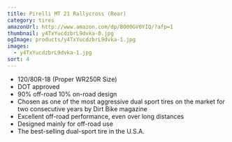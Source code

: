 ```yaml
---
title: Pirelli MT 21 Rallycross (Rear)
category: tires
amazonUrl: http://www.amazon.com/dp/B000GV0YIQ/?afp=1
thumbnail: y4TxYucdzbrL9dvka-0.jpg
ogImage: products/y4TxYucdzbrL9dvka-1.jpg
images:
  - y4TxYucdzbrL9dvka-1.jpg
sort: 4
---
```


* 120/80R-18 (Proper WR250R Size)
* DOT approved
* 90% off-road 10% on-road design
* Chosen as one of the most aggressive dual sport tires on the market for two consecutive years by Dirt Bike magazine
* Excellent off-road performance, even over long distances
* Designed mainly for off-road use
* The best-selling dual-sport tire in the U.S.A.

